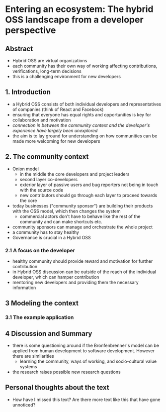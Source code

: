 # Entering an ecosystem: The hybrid OSS landscape from a developer perspective

## Abstract

- Hybrid OSS are virtual organizations
- each community has their own way of working affecting contributions, verifications, long-term decisions
- this is a challenging environment for new developers

## 1. Introduction

- a Hybrid OSS consists of both individual developers and representatives of companies (think of React and Facebook)
- ensuring that everyone has equal rights and opportunities is key for collaboration and motivation
- *connection in between the community context and the developer's experience have largely been unexplored*
- the aim is to lay ground for understanding on how communities can be made more welcoming for new developers

## 2. The community context

- Onion model
  - in the middle the core developers and project leaders
  - second layer co-developers
  - exterior layer of passive users and bug reporters not being in touch with the source code
  - new contributors should go through each layer to proceed towards the core 
- today businesses ("community sponsor") are building their products with the OSS model, which then changes the system
  - commercial actors don't have to behave like the rest of the community and can make shortcuts etc.
- community sponsors can manage and orchestrate the whole project
- a community has to stay healthy
- Governance is crucial in a Hybrid OSS

### 2.1 A focus on the developer

- healthy community should provide reward and motivation for further contribution
- in Hybrid OSS discussion can be outside of the reach of the individual developer, which can hamper contribution
- mentoring new developers and providing them the necessary information 

## 3 Modeling the context

### 3.1 The example application

## 4 Discussion and Summary

- there is some questioning around if the Bronfenbrenner's model can be applied from human development to software development. However there are similarities
  - learning the community, ways of working, and socio-cultural value systems
- the research raises possible new research questions

## Personal thoughts about the text

- How have I missed this text? Are there more text like this that have gone unnoticed?